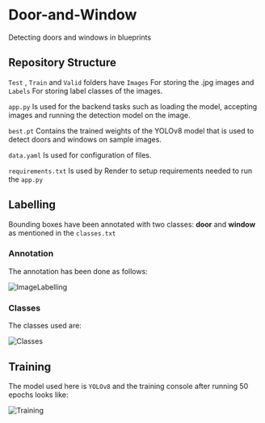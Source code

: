 # Door-and-Window
Detecting doors and windows in blueprints

## Repository Structure
```Test``` ,
```Train``` and
```Valid```
folders have ```Images``` For storing the .jpg images and ```Labels``` For storing label classes of the images.


```app.py``` Is used for the backend tasks such as loading the model, accepting images and running the detection model on the image.

```best.pt``` Contains the trained weights of the YOLOv8 model that is used to detect doors and windows on sample images.

```data.yaml``` Is used for configuration of files.

```requirements.txt``` Is used by Render to setup requirements needed to run the ```app.py```


## Labelling
Bounding boxes have been annotated with two classes: **door** and **window** as mentioned in the ```classes.txt```

### Annotation

The annotation has been done as follows:

![ImageLabelling](https://github.com/user-attachments/assets/81fa327e-cc17-4296-805f-6b22fbb87f0d)

### Classes

The classes used are:

![Classes](https://github.com/user-attachments/assets/c62831ff-0e2b-40b0-bed5-98d8210c6dfa)

## Training

The model used here is ```YOLOv8``` and the training console after running 50 epochs looks like:

![Training](https://github.com/user-attachments/assets/27e1533d-ed77-4371-91b3-f36eb0412269)


